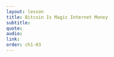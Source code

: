 ```yaml
---
layout: lesson
title: Bitcoin Is Magic Internet Money
subtitle:
quote:
audio:
link:
order: ch1-03
---
```

